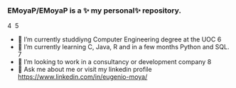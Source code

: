 ### **EMoyaP/EMoyaP** is a ✨ my personal✨ repository.
4
​
5
- 🔭 I’m currently studdiyng Computer Engineering degree at the UOC
6
- 🌱 I’m currently learning C, Java, R and in a few months Python and SQL.
7
- 👯 I’m looking to work in a consultancy or development company
8
- 💬 Ask me about me or visit my linkedin profile https://www.linkedin.com/in/eugenio-moya/

<!--
**EMoyaP/EMoyaP** is a ✨ my ✨ repository.

- 🔭 I’m currently studdiyng Computer Engineering degree at the UOC
- 🌱 I’m currently learning C, Java, R and in a few months Python and SQL.
- 👯 I’m looking to work in a consultancy or development company.
- 💬 Ask me about me or visit my linkedin profile https://www.linkedin.com/in/eugenio-moya/

-->
